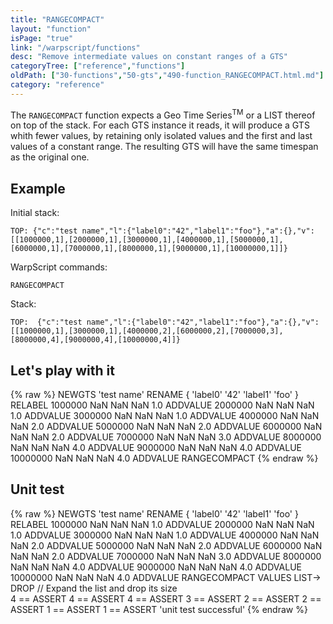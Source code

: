 ```yaml
---
title: "RANGECOMPACT"
layout: "function"
isPage: "true"
link: "/warpscript/functions"
desc: "Remove intermediate values on constant ranges of a GTS"
categoryTree: ["reference","functions"]
oldPath: ["30-functions","50-gts","490-function_RANGECOMPACT.html.md"]
category: "reference"
---
```

 

The `RANGECOMPACT` function expects a Geo Time Series<sup>TM</sup> or a LIST thereof on top of the stack. 
For each GTS instance it reads, it will produce a GTS whith fewer values, by retaining only isolated values 
and the first and last values of a constant range. The resulting GTS will have the same timespan as the original 
one.


## Example ##

Initial stack:

    TOP: {"c":"test name","l":{"label0":"42","label1":"foo"},"a":{},"v":[[1000000,1],[2000000,1],[3000000,1],[4000000,1],[5000000,1],[6000000,1],[7000000,1],[8000000,1],[9000000,1],[10000000,1]]}


WarpScript commands:

    RANGECOMPACT

Stack: 

    TOP:  {"c":"test name","l":{"label0":"42","label1":"foo"},"a":{},"v":[[1000000,1],[3000000,1],[4000000,2],[6000000,2],[7000000,3],[8000000,4],[9000000,4],[10000000,4]]}


## Let's play with it ##

{% raw %}
<warp10-warpscript-widget backend="{{backend}}"  exec-endpoint="{{execEndpoint}}">NEWGTS 
'test name'
RENAME
{ 'label0' '42' 'label1' 'foo' }
RELABEL
1000000  NaN NaN NaN 1.0 ADDVALUE
2000000  NaN NaN NaN 1.0 ADDVALUE
3000000  NaN NaN NaN 1.0 ADDVALUE
4000000  NaN NaN NaN 2.0 ADDVALUE
5000000  NaN NaN NaN 2.0 ADDVALUE
6000000  NaN NaN NaN 2.0 ADDVALUE
7000000  NaN NaN NaN 3.0 ADDVALUE
8000000  NaN NaN NaN 4.0 ADDVALUE
9000000 NaN NaN NaN  4.0 ADDVALUE
10000000 NaN NaN NaN  4.0 ADDVALUE
RANGECOMPACT
</warp10-warpscript-widget>
{% endraw %}


## Unit test ##

{% raw %}
<warp10-warpscript-widget backend="{{backend}}"  exec-endpoint="{{execEndpoint}}">NEWGTS 
'test name'
RENAME
{ 'label0' '42' 'label1' 'foo' }
RELABEL
1000000  NaN NaN NaN 1.0 ADDVALUE
2000000  NaN NaN NaN 1.0 ADDVALUE
3000000  NaN NaN NaN 1.0 ADDVALUE
4000000  NaN NaN NaN 2.0 ADDVALUE
5000000  NaN NaN NaN 2.0 ADDVALUE
6000000  NaN NaN NaN 2.0 ADDVALUE
7000000  NaN NaN NaN 3.0 ADDVALUE
8000000  NaN NaN NaN 4.0 ADDVALUE
9000000 NaN NaN NaN  4.0 ADDVALUE
10000000 NaN NaN NaN  4.0 ADDVALUE
RANGECOMPACT
VALUES LIST-> DROP         // Expand the list and drop its size  
4 == ASSERT   4 == ASSERT   4 == ASSERT
3 == ASSERT
2 == ASSERT   2 == ASSERT
1 == ASSERT   1 == ASSERT
 'unit test successful'
</warp10-warpscript-widget>
{% endraw %}     
